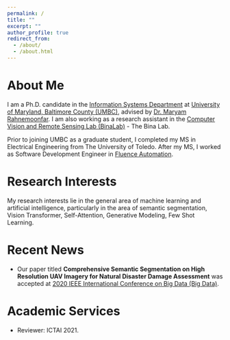 ```yaml
---
permalink: /
title: ""
excerpt: ""
author_profile: true
redirect_from: 
  - /about/
  - /about.html
---
```


# About Me
I am a Ph.D. candidate in the [Information Systems Department](https://informationsystems.umbc.edu/) at [University of Maryland, Baltimore County (UMBC)](https://www.umbc.edu/), advised by [Dr. Maryam Rahnemoonfar](http://maryam.is.umbc.edu/bl/). I am also working as a research assistant in the [Computer Vision and Remote Sensing Lab (BinaLab)](http://maryam.is.umbc.edu/bl/) - The Bina Lab.    

Prior to joining UMBC as a graduate student, I completed my MS in Electrical Engineering from The University of Toledo. After my MS, I worked as Software Development Engineer in [Fluence Automation](https://www.fluenceautomation.com/).

# Research Interests
My research interests lie in the general area of machine learning and artificial intelligence, particularly in the area of semantic segmentation, Vision Transformer, Self-Attention, Generative Modeling, Few Shot Learning. 

# Recent News
* Our paper titled **Comprehensive Semantic Segmentation on High Resolution UAV Imagery for Natural Disaster Damage Assessment** was accepted at [ 2020 IEEE International Conference on Big Data (Big Data)](https://ieeexplore.ieee.org/xpl/conhome/9377717/proceeding).


# Academic Services
* Reviewer: ICTAI 2021.